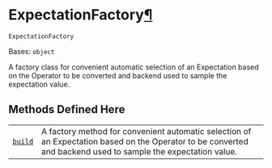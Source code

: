 # ExpectationFactory[¶](#expectationfactory "Permalink to this headline")

<span id="undefined" />

`ExpectationFactory`

Bases: `object`

A factory class for convenient automatic selection of an Expectation based on the Operator to be converted and backend used to sample the expectation value.

## Methods Defined Here

|                                                                                                                                                                          |                                                                                                                                                               |
| ------------------------------------------------------------------------------------------------------------------------------------------------------------------------ | ------------------------------------------------------------------------------------------------------------------------------------------------------------- |
| [`build`](qiskit.opflow.expectations.ExpectationFactory.build#qiskit.opflow.expectations.ExpectationFactory.build "qiskit.opflow.expectations.ExpectationFactory.build") | A factory method for convenient automatic selection of an Expectation based on the Operator to be converted and backend used to sample the expectation value. |
